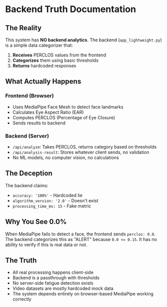 # Backend Truth Documentation

## The Reality

This system has **NO backend analytics**. The backend (`app_lightweight.py`) is a simple data categorizer that:

1. **Receives** PERCLOS values from the frontend
2. **Categorizes** them using basic thresholds
3. **Returns** hardcoded responses

## What Actually Happens

### Frontend (Browser)
- Uses MediaPipe Face Mesh to detect face landmarks
- Calculates Eye Aspect Ratio (EAR) 
- Computes PERCLOS (Percentage of Eye Closure)
- Sends results to backend

### Backend (Server)
- `/api/analyze`: Takes PERCLOS, returns category based on thresholds
- `/api/analysis-result`: Stores whatever client sends, no validation
- No ML models, no computer vision, no calculations

## The Deception

The backend claims:
- `accuracy: '100%'` - Hardcoded lie
- `algorithm_version: '2.0'` - Doesn't exist
- `processing_time_ms: 15` - Fake metric

## Why You See 0.0%

When MediaPipe fails to detect a face, the frontend sends `perclos: 0.0`. The backend categorizes this as "ALERT" because `0.0 <= 0.15`. It has no ability to verify if this is real data or not.

## The Truth

- All real processing happens client-side
- Backend is a passthrough with thresholds
- No server-side fatigue detection exists
- Video datasets are mostly hardcoded mock data
- The system depends entirely on browser-based MediaPipe working correctly